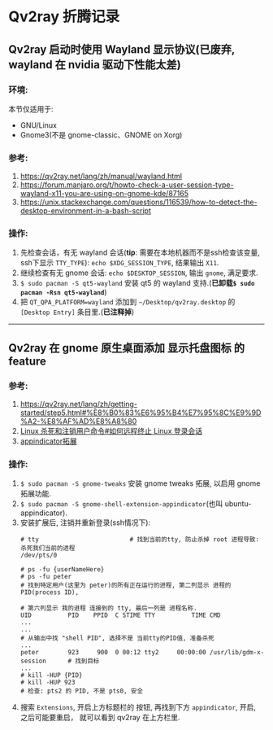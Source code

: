 # Qv2ray 折腾记录


## Qv2ray 启动时使用 Wayland 显示协议(**已废弃**, wayland 在 nvidia 驱动下**性能太差**)

### 环境:
本节仅适用于:
- GNU/Linux
- Gnome3(不是 gnome-classic、GNOME on Xorg)

### 参考: 
1. https://qv2ray.net/lang/zh/manual/wayland.html
2. https://forum.manjaro.org/t/howto-check-a-user-session-type-wayland-x11-you-are-using-on-gnome-kde/87165
3. https://unix.stackexchange.com/questions/116539/how-to-detect-the-desktop-environment-in-a-bash-script

### 操作:
1. 先检查会话，有无 wayland 会话(**tip**: 需要在本地机器而不是ssh检查该变量, ssh下显示 `TTY_TYPE`): `echo $XDG_SESSION_TYPE`, 结果输出 `X11`.
2. 继续检查有无 gnome 会话: `echo $DESKTOP_SESSION`, 输出 `gnome`, 满足要求.
3. `$ sudo pacman -S qt5-wayland` 安装 qt5 的 wayland 支持.(**已卸载`$ sudo pacman -Rsn qt5-wayland`**)
4. 把 `QT_QPA_PLATFORM=wayland` 添加到 `~/Desktop/qv2ray.desktop` 的 `[Desktop Entry]` 条目里.(**已注释掉**)
---
## Qv2ray 在 gnome 原生桌面添加 显示托盘图标 的 feature

### 参考:
1. https://qv2ray.net/lang/zh/getting-started/step5.html#%E8%B0%83%E6%95%B4%E7%95%8C%E9%9D%A2-%E8%AF%AD%E8%A8%80
2. [Linux 杀死和注销用户命令#如何远程终止 Linux 登录会话](https://www.cyberciti.biz/tips/howto-linux-kill-and-logout-users.html)
3. [appindicator拓展](https://github.com/ubuntu/gnome-shell-extension-appindicator)

### 操作:
1. `$ sudo pacman -S gnome-tweaks` 安装 gnome tweaks 拓展, 以启用 gnome 拓展功能.
2. `$ sudo pacman -S gnome-shell-extension-appindicator`(也叫 ubuntu-appindicator).
3. 安装扩展后, 注销并重新登录(ssh情况下): 
    ```
    # tty                         # 找到当前的tty, 防止杀掉 root 进程导致:杀死我们当前的进程
    /dev/pts/0

    # ps -fu {userNameHere}
    # ps -fu peter                                                                  # 找到特定用户(这里为 peter)的所有正在运行的进程, 第二列显示 进程的 PID(process ID),
                                                                                    # 第六列显示 我的进程 连接到的 tty, 最后一列是 进程名称.
    UID          PID    PPID  C STIME TTY          TIME CMD
    ...
    ...                                                                             # 从输出中找 "shell PID", 选择不是 当前tty的PID值, 准备杀死
    ...
    peter        923     900  0 00:12 tty2     00:00:00 /usr/lib/gdm-x-session      # 找到目标
    ...
    # kill -HUP {PID}
    # kill -HUP 923                                                                 # 检查: pts2 的 PID, 不是 pts0, 安全

    ```
4. 搜索 `Extensions`, 开启上方标题栏的 按钮, 再找到下方 `appindicator`, 开启, 之后可能要重启， 就可以看到 qv2ray 在上方栏里.